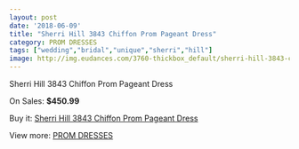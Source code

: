 ```yaml
---
layout: post
date: '2018-06-09'
title: "Sherri Hill 3843 Chiffon Prom Pageant Dress"
category: PROM DRESSES
tags: ["wedding","bridal","unique","sherri","hill"]
image: http://img.eudances.com/3760-thickbox_default/sherri-hill-3843-chiffon-prom-pageant-dress.jpg
---
```

Sherri Hill 3843 Chiffon Prom Pageant Dress

On Sales: **$450.99**
<a href="https://www.eudances.com/en/prom-dresses/1252-sherri-hill-3843-chiffon-prom-pageant-dress.html"><amp-img layout="responsive" width="600" height="600" src="//img.eudances.com/3760-thickbox_default/sherri-hill-3843-chiffon-prom-pageant-dress.jpg" alt="Sherri Hill 3843 Chiffon Prom Pageant Dress 0" /></a>
<a href="https://www.eudances.com/en/prom-dresses/1252-sherri-hill-3843-chiffon-prom-pageant-dress.html"><amp-img layout="responsive" width="600" height="600" src="//img.eudances.com/3762-thickbox_default/sherri-hill-3843-chiffon-prom-pageant-dress.jpg" alt="Sherri Hill 3843 Chiffon Prom Pageant Dress 1" /></a>
<a href="https://www.eudances.com/en/prom-dresses/1252-sherri-hill-3843-chiffon-prom-pageant-dress.html"><amp-img layout="responsive" width="600" height="600" src="//img.eudances.com/3761-thickbox_default/sherri-hill-3843-chiffon-prom-pageant-dress.jpg" alt="Sherri Hill 3843 Chiffon Prom Pageant Dress 2" /></a>

Buy it: [Sherri Hill 3843 Chiffon Prom Pageant Dress](https://www.eudances.com/en/prom-dresses/1252-sherri-hill-3843-chiffon-prom-pageant-dress.html "Sherri Hill 3843 Chiffon Prom Pageant Dress")

View more: [PROM DRESSES](https://www.eudances.com/en/13-prom-dresses "PROM DRESSES")
